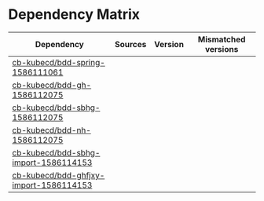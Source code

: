 # Dependency Matrix

Dependency | Sources | Version | Mismatched versions
---------- | ------- | ------- | -------------------
[cb-kubecd/bdd-spring-1586111061](https://github.com/cb-kubecd/bdd-spring-1586111061.git) |  | []() | 
[cb-kubecd/bdd-gh-1586112075](https://github.com/cb-kubecd/bdd-gh-1586112075.git) |  | []() | 
[cb-kubecd/bdd-sbhg-1586112075](https://github.com/cb-kubecd/bdd-sbhg-1586112075.git) |  | []() | 
[cb-kubecd/bdd-nh-1586112075](https://github.com/cb-kubecd/bdd-nh-1586112075.git) |  | []() | 
[cb-kubecd/bdd-sbhg-import-1586114153](https://github.com/cb-kubecd/bdd-sbhg-import-1586114153.git) |  | []() | 
[cb-kubecd/bdd-ghfjxy-import-1586114153](https://github.com/cb-kubecd/bdd-ghfjxy-import-1586114153.git) |  | []() | 
